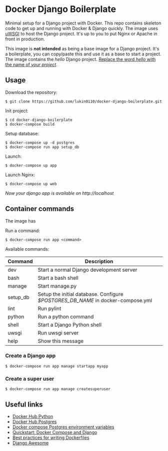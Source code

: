 # Docker Django Boilerplate

Minimal setup for a Django project with Docker. This repo contains 
skeleton code to get up and running with Docker & Django quickly. The 
image uses [uWSGI](https://uwsgi-docs.readthedocs.io/) to host the 
Django project. It's up to you to put Nginx or Apache in front in 
production.  

This image is **not intended** as being a base image for a Django project.
It's a boilerplate, you can copy/paste this and use it as a base to 
start a project. The image contains the *hello* Django project. 
[Replace the word *hello* with the name of *your project*](docs/rename.md).

## Usage

Download the repository:
```
$ git clone https://github.com/lukin0110/docker-django-boilerplate.git
```

Init project:
```
$ cd docker-django-boilerplate
$ docker-compose build
```

Setup database:
```
$ docker-compose up -d postgres
$ docker-compose run app setup_db
```

Launch:
```
$ docker-compose up app
```

Launch Nginx:
```
$ docker-compose up web
```

*Now your django app is available on http://localhost*

## Container commands

The image has 

Run a command:
```
$ docker-compose run app <command>
```

Available commands:

| Command   | Description                                                                     |
|-----------|---------------------------------------------------------------------------------|
| dev       | Start a normal Django development server                                        |
| bash      | Start a bash shell                                                              |
| manage    | Start manage.py                                                                 |
| setup_db  | Setup the initial database. Configure *$POSTGRES_DB_NAME* in docker-compose.yml |
| lint      | Run pylint                                                                      |
| python    | Run a python command                                                            |
| shell     | Start a Django Python shell                                                     |
| uwsgi     | Run uwsgi server                                                                 |
| help      | Show this message                                                               |

### Create a Django app

```
$ docker-compose run app manage startapp myapp
```

### Create a super user
```
$ docker-compose run app manage createsuperuser
```

## Useful links

* [Docker Hub Python](https://hub.docker.com/_/python/)
* [Docker Hub Postgres](https://hub.docker.com/_/postgres/)
* [Docker compose Postgres environment variables](http://stackoverflow.com/questions/29580798/docker-compose-environment-variables)
* [Quickstart: Docker Compose and Django](https://docs.docker.com/compose/django/)
* [Best practices for writing Dockerfiles](https://docs.docker.com/engine/userguide/eng-image/dockerfile_best-practices/)
* [Django Awesome](https://gitlab.com/rosarior/awesome-django)

